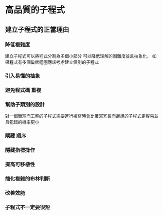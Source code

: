 # 高品質的子程式
##  建立子程式的正當理由
### 降低複雜度
建立子程式可以將程式分割為多個小部分 可以降低理解的困難度並且抽象化， 如果程式有多個巢狀迴圈應該考慮建立個別的子程式
### 引入易懂的抽象
###  避免程式碼 重複
### 幫助子類別的設計
對一個簡短而工整的子程式需要進行複寫時會比覆寫冗長而邋遢的子程式更容易並且犯錯的機率更小
### 隱藏 順序
###  隱藏指標操作
### 提高可移植性
### 簡化複雜的布林判斷
### 改善效能
###  子程式不一定要很短
###
<!--stackedit_data:
eyJoaXN0b3J5IjpbLTE0NzIzMjIxMjMsLTE5MTAxNzE3NDIsLT
IwODg3NDY2MTJdfQ==
-->